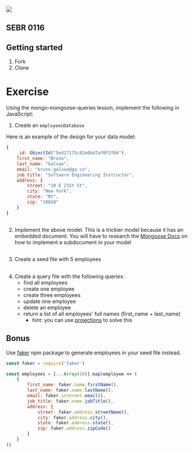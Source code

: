 # ![](https://ga-dash.s3.amazonaws.com/production/assets/logo-9f88ae6c9c3871690e33280fcf557f33.png)

## SEBR 0116

## Getting started

1. Fork
1. Clone

# Exercise

Using the mongo-mongoose-queries lesson, implement the following in JavaScript:

1. Create an `employeesDatabase`

Here is an example of the design for your data model:
```js
{
    _id: ObjectId("5e417175c82e0bd7af0f2f04"),
    first_name: "Bruno",
    last_name: "Galvao",
    email: "bruno.galvao@ga.co",
    job_title: "Software Engineering Instructor",
    address: {
        street: "10 E 21St St",
        city: "New York",
        state: "NY",
        zip: "10010"
    }
}

```
##
2. Implement the above model. This is a trickier model because it has an embedded document. You will have to research the [Mongoose Docs](https://mongoosejs.com/docs/subdocs.html) on how to implement a subdocument in your model

##

3. Create a seed file with 5 employees
##
4. Create a query file with the following queries:
    - find all employees
    - create one employee
    - create three employees
    - update one employee
    - delete an employee
    - return a list of all employees' full names (first_name + last_name)
      - hint: you can use [projections](https://mongoosejs.com/docs/api.html#model_Model.find) to solve this

## Bonus

Use [faker](https://www.npmjs.com/package/faker) npm package to generate employees in your seed file instead.

```js
const faker = require('faker')

const employees = [...Array(10)].map(employee => (
    {
        first_name: faker.name.firstName(),
        last_name: faker.name.lastName(),
        email: faker.internet.email(),
        job_title: faker.name.jobTitle(),
        address: {
            street: faker.address.streetName(),
            city: faker.address.city(),
            state: faker.address.state(),
            zip: faker.address.zipCode()
        }
    }
))
```
